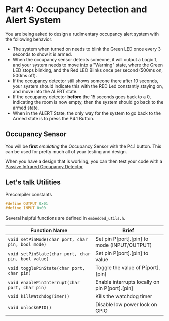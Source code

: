 # Part 4: Occupancy Detection and Alert System
You are being asked to design a rudimentary occupancy alert system with the following behavior:
- The system when turned on needs to blink the Green LED once every 3 seconds to show it is armed.
- When the occupancy sensor detects someone, it will output a Logic 1, and your system needs to move into a "Warning" state, where the Green LED stops blinking, and the Red LED Blinks once per second (500ms on, 500ms off).
- If the occupancy detector still shows someone there after 10 seconds, your system should indicate this with the RED Led constantly staying on, and move into the ALERT state.
- If the occupancy detector **before** the 15 seconds goes back to a 0, indicating the room is now empty, then the system should go back to the armed state.
- When in the ALERT State, the only way for the system to go back to the Armed state is to press the P4.1 Button.

## Occupancy Sensor
You will be **first** *emulating* the Occupancy Sensor with the P4.1 button. This can be used for pretty much all of your testing and design.

When you have a design that is working, you can then test your code with a [Passive Infrared Occupancy Detector](https://www.amazon.com/DIYmall-HC-SR501-Motion-Infrared-Arduino/dp/B012ZZ4LPM)

## Let's talk Utilities

Precompiler constants
```c
#define OUTPUT 0x01
#define INPUT 0x00
```
Several helpful functions are defined in `embedded_utils.h`.

|Function Name|Brief|
|--|--|
|`void setPinMode(char port, char pin, bool mode)`|Set pin P[port].[pin] to mode (INPUT/OUTPUT)
|`void setPinState(char port, char pin, bool value)`| Set pin P[port].[pin] to value
|`void togglePinState(char port, char pin)`| Toggle the value of P[port].[pin]
|`void enablePinInterrupt(char port, char pin)`| Enable interrupts locally on pin P[port].[pin]
|`void killWatchdogTimer()`|Kills the watchdog timer
|`void unlockGPIO()`|Disable low power lock on GPIO